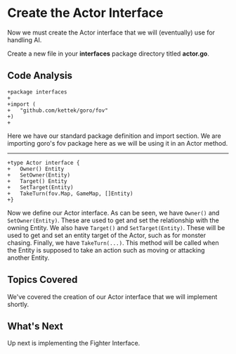 # Create the Actor Interface
Now we must create the Actor interface that we will (eventually) use for handling AI.

Create a new file in your **interfaces** package directory titled **actor.go**.

## Code Analysis
```
+package interfaces
+
+import (
+	"github.com/kettek/goro/fov"
+)
+
```
Here we have our standard package definition and import section. We are importing goro's fov package here as we will be using it in an Actor method.

---
```
+type Actor interface {
+	Owner() Entity
+	SetOwner(Entity)
+	Target() Entity
+	SetTarget(Entity)
+	TakeTurn(fov.Map, GameMap, []Entity)
+}
```
Now we define our Actor interface. As can be seen, we have `Owner()` and `SetOwner(Entity)`. These are used to get and set the relationship with the owning Entity. We also have `Target()` and `SetTarget(Entity)`. These will be used to get and set an entity target of the Actor, such as for monster chasing. Finally, we have `TakeTurn(...)`. This method will be called when the Entity is supposed to take an action such as moving or attacking another Entity.

## Topics Covered
We've covered the creation of our Actor interface that we will implement shortly.

## What's Next
Up next is implementing the Fighter Interface.
